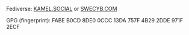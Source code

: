 

Fediverse: <a rel="me" href="https://kamel.social/@ventris">KAMEL.SOCIAL</a> or <a rel="me" href="https://swecyb.com/@ventris">SWECYB.COM</a>

GPG (fingerprint): FABE B0CD 8DE0 0CCC 13DA  757F 4B29 2DDE 971F 2ECF
